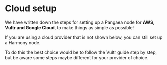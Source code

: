 # Cloud setup

We have written down the steps for setting up a Pangaea node for **AWS, Vultr and Google Cloud**, to make things as simple as possible!

If you are using a cloud provider that is not shown below, you can still set up a Harmony node.

To do this the best choice would be to follow the Vultr guide step by step, but be aware some steps maybe different for your provider of choice.

